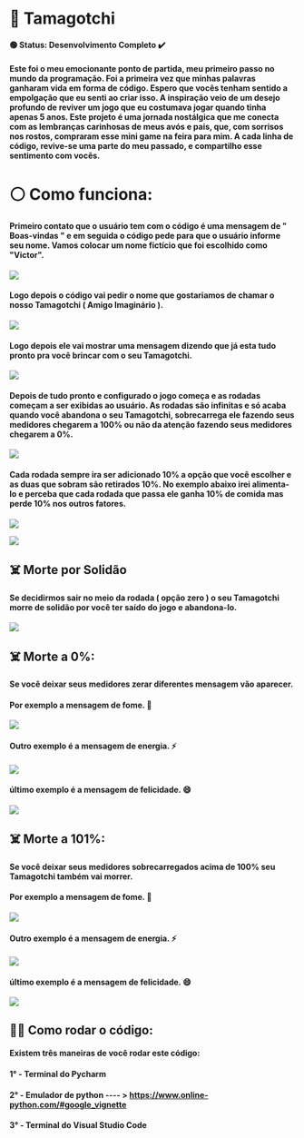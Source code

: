# 👾 Tamagotchi

#### 🟢 Status: Desenvolvimento Completo ✔️

 
#### Este foi o meu emocionante ponto de partida, meu primeiro passo no mundo da programação. Foi a primeira vez que minhas palavras ganharam vida em forma de código. Espero que vocês tenham sentido a empolgação que eu senti ao criar isso. A inspiração veio de um desejo profundo de reviver um jogo que eu costumava jogar quando tinha apenas 5 anos. Este projeto é uma jornada nostálgica que me conecta com as lembranças carinhosas de meus avós e pais, que, com sorrisos nos rostos, compraram esse mini game na feira para mim. A cada linha de código, revive-se uma parte do meu passado, e compartilho esse sentimento com vocês. 

# ⚪ Como funciona:
#### Primeiro contato que o usuário tem com o código é uma mensagem de " Boas-vindas " e em seguida o código pede para que o usuário informe seu nome. Vamos colocar um nome fictício que foi escolhido como "Victor". 

![](https://media.discordapp.net/attachments/1149020618138865844/1149022797767639111/image.png)

#### Logo depois o código vai pedir o nome que gostariamos de chamar o nosso Tamagotchi ( Amigo Imaginário ). 

![](https://media.discordapp.net/attachments/1149020618138865844/1149023923040690257/image.png)

#### Logo depois ele vai mostrar uma mensagem dizendo que já esta tudo pronto pra você brincar com o seu Tamagotchi.

![](https://media.discordapp.net/attachments/1149020618138865844/1149026145543651349/image.png)

#### Depois de tudo pronto e configurado o jogo começa e as rodadas começam a ser exibidas ao usuário. As rodadas são infinitas e só acaba quando você abandona o seu Tamagotchi, sobrecarrega ele fazendo seus medidores chegarem a 100% ou não da atenção fazendo seus medidores chegarem a 0%.

![](https://media.discordapp.net/attachments/1149032715975393300/1149033850954059977/image.png)

#### Cada rodada sempre ira ser adicionado 10% a opção que você escolher e as duas que sobram são retirados 10%. No exemplo abaixo irei alimenta-lo e perceba que cada rodada que passa ele ganha 10% de comida mas perde 10% nos outros fatores.

![](https://media.discordapp.net/attachments/1149032715975393300/1149034386906419292/image.png)

![](https://media.discordapp.net/attachments/1149032715975393300/1149034478359035904/image.png)

## ☠️ Morte por Solidão

#### Se decidirmos sair no meio da rodada ( opção zero ) o seu Tamagotchi morre de solidão por você ter saído do jogo e abandona-lo. 

![](https://media.discordapp.net/attachments/1149032715975393300/1149034957075927040/image.png)

## ☠️ Morte a 0%: 

#### Se você deixar seus medidores zerar diferentes mensagem vão aparecer. 

#### Por exemplo a mensagem de fome. 🍔

![](https://media.discordapp.net/attachments/1149032715975393300/1149035654399934564/image.png)

#### Outro exemplo é a mensagem de energia. ⚡

![](https://media.discordapp.net/attachments/1149032715975393300/1149035830237724732/image.png)

#### último exemplo é a mensagem de felicidade. 😄

![](https://media.discordapp.net/attachments/1149032715975393300/1149036047779504248/image.png)

## ☠️ Morte a 101%: 

#### Se você deixar seus medidores sobrecarregados acima de 100% seu Tamagotchi também vai morrer.

#### Por exemplo a mensagem de fome. 🍔

![](https://media.discordapp.net/attachments/1149032715975393300/1149036286791929947/image.png)

#### Outro exemplo é a mensagem de energia. ⚡

![](https://media.discordapp.net/attachments/1149032715975393300/1149037234385858611/image.png)

#### último exemplo é a mensagem de felicidade. 😄

![](https://media.discordapp.net/attachments/1149032715975393300/1149037537541754950/image.png)

## 👨‍💻 Como rodar o código: 

#### Existem três maneiras de você rodar este código: 

#### 1° - Terminal do Pycharm
#### 2° - Emulador de python  ---- > https://www.online-python.com/#google_vignette
#### 3° - Terminal do Visual Studio Code

